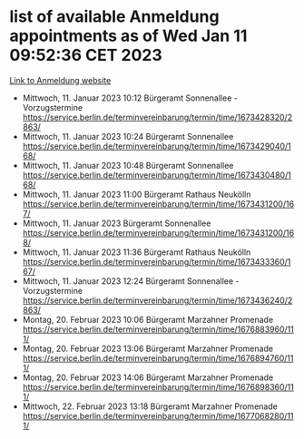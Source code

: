 # list of available Anmeldung appointments as of Wed Jan 11 09:52:36 CET 2023
[Link to Anmeldung website](https://service.berlin.de/terminvereinbarung/termin/tag.php?termin=0&anliegen[]=120686&dienstleisterlist=122210,122217,327316,122219,327312,122227,327314,122231,327346,122243,327348,122252,329742,122260,329745,122262,329748,122254,329751,122271,327278,122273,327274,122277,327276,330436,122280,327294,122282,327290,122284,327292,327539,122291,327270,122285,327266,122286,327264,122296,327268,150230,329760,122301,327282,122297,327286,122294,327284,122312,329763,122314,329775,122304,327330,122311,327334,122309,327332,122281,327352,122279,329772,122276,327324,122274,327326,122267,329766,122246,327318,122251,327320,122257,327322,122208,327298,122226,327300,121362,121364&herkunft=http%3A%2F%2Fservice.berlin.de%2Fdienstleistung%2F120686%2F)
- Mittwoch, 11. Januar 2023 10:12 Bürgeramt Sonnenallee - Vorzugstermine https://service.berlin.de/terminvereinbarung/termin/time/1673428320/2863/
- Mittwoch, 11. Januar 2023 10:24 Bürgeramt Sonnenallee https://service.berlin.de/terminvereinbarung/termin/time/1673429040/168/
- Mittwoch, 11. Januar 2023 10:48 Bürgeramt Sonnenallee https://service.berlin.de/terminvereinbarung/termin/time/1673430480/168/
- Mittwoch, 11. Januar 2023 11:00 Bürgeramt Rathaus Neukölln https://service.berlin.de/terminvereinbarung/termin/time/1673431200/167/
- Mittwoch, 11. Januar 2023  Bürgeramt Sonnenallee https://service.berlin.de/terminvereinbarung/termin/time/1673431200/168/
- Mittwoch, 11. Januar 2023 11:36 Bürgeramt Rathaus Neukölln https://service.berlin.de/terminvereinbarung/termin/time/1673433360/167/
- Mittwoch, 11. Januar 2023 12:24 Bürgeramt Sonnenallee - Vorzugstermine https://service.berlin.de/terminvereinbarung/termin/time/1673436240/2863/
- Montag, 20. Februar 2023 10:06 Bürgeramt Marzahner Promenade https://service.berlin.de/terminvereinbarung/termin/time/1676883960/111/
- Montag, 20. Februar 2023 13:06 Bürgeramt Marzahner Promenade https://service.berlin.de/terminvereinbarung/termin/time/1676894760/111/
- Montag, 20. Februar 2023 14:06 Bürgeramt Marzahner Promenade https://service.berlin.de/terminvereinbarung/termin/time/1676898360/111/
- Mittwoch, 22. Februar 2023 13:18 Bürgeramt Marzahner Promenade https://service.berlin.de/terminvereinbarung/termin/time/1677068280/111/
